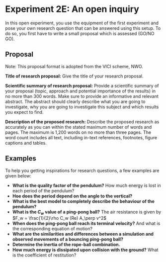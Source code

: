 # Experiment 2E: An open inquiry
In this open experiment, you use the equipment of the first experiment and pose your own research question that can be answered using this setup. To do so, you first have to write a small proposal which is assessed (GO/NO GO).

## Proposal
Note: This proposal format is adopted from the VICI scheme, NWO.

**Title of research proposal:** Give the title of your research proposal.

**Scientific summary of research proposal:** Provide a scientific summary of your proposal (topic, approach and potential importance of the results) in no more than 300 words. Make sure to provide an informative and relevant abstract. The abstract should clearly describe what you are going to investigate, why you are going to investigate this subject and which results you expect to find.

**Description of the proposed research:** Describe the proposed research as accurately as you can within the stated maximum number of words and pages. The maximum is 1,200 words on no more than three pages. The word count includes all text, including in-text references, footnotes, figure captions and tables.

## Examples
To help you getting inspirations for research questions, a few examples are given below:

- **What is the quality factor of the pendulum?** How much energy is lost in each period of the pendulum?
- **Hoe does the period depend on the angle to the vertical?**
- **What is the best model to completely describe the behaviour of the pendulum?**
- **What is the $C_w$ value of a ping-pong ball?** The air resistance is given by $F_w = \frac{1}{2}\rho C_w (Re) A_\perp v^2$
- **When does the ping-pong ball reach its terminal velocity?** And what is the corresponding equation of motion?
- **What are the similarities and differences between a simulation and observed movements of a bouncing ping-pong ball?**
- **Determine the inertia of the rope-ball combination.**
- **How much energy is dissipated upon collision with the ground?** What is the coefficient of restitution?

